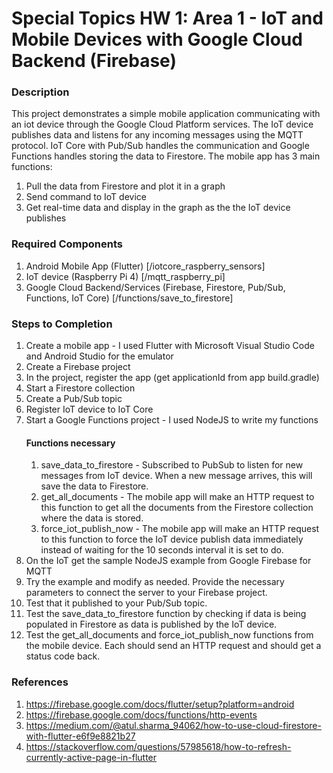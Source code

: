 # Special Topics HW 1: Area 1 - IoT and Mobile Devices with Google Cloud Backend (Firebase)

### Description
This project demonstrates a simple mobile application communicating with an iot device through the Google Cloud Platform services. The IoT device publishes data and listens for any incoming messages using the MQTT protocol. IoT Core with Pub/Sub handles the communication and Google Functions handles storing the data to Firestore. The mobile app has 3 main functions:
1. Pull the data from Firestore and plot it in a graph
1. Send command to IoT device 
1. Get real-time data and display in the graph as the the IoT device publishes

### Required Components
1. Android Mobile App (Flutter) [/iotcore_raspberry_sensors]
1. IoT device (Raspberry Pi 4) [/mqtt_raspberry_pi]
1. Google Cloud Backend/Services (Firebase, Firestore, Pub/Sub, Functions, IoT Core) [/functions/save_to_firestore]

### Steps to Completion
1. Create a mobile app - I used Flutter with Microsoft Visual Studio Code and Android Studio for the emulator
1. Create a Firebase project
1. In the project, register the app (get applicationId from app build.gradle)
1. Start a Firestore collection
1. Create a Pub/Sub topic
1. Register IoT device to IoT Core
1. Start a Google Functions project - I used NodeJS to write my functions
    #### Functions necessary
    1. save_data_to_firestore - Subscribed to PubSub to listen for new messages from IoT device. When a new message arrives, this will save the data to Firestore.
    1. get_all_documents - The mobile app will make an HTTP request to this function to get all the documents from the Firestore collection where the data is stored.
    1. force_iot_publish_now - The mobile app will make an HTTP request to this function to force the IoT device publish data immediately instead of waiting for the 10 seconds interval it is set to do.
1. On the IoT get the sample NodeJS example from Google Firebase for MQTT
1. Try the example and modify as needed. Provide the necessary parameters to connect the server to your Firebase project. 
1. Test that it published to your Pub/Sub topic.
1. Test the save_data_to_firestore function by checking if data is being populated in Firestore as data is published by the IoT device.
1. Test the get_all_documents and force_iot_publish_now functions from the mobile device. Each should send an HTTP request and should get a status code back.

### References
1. https://firebase.google.com/docs/flutter/setup?platform=android
1. https://firebase.google.com/docs/functions/http-events
1. https://medium.com/@atul.sharma_94062/how-to-use-cloud-firestore-with-flutter-e6f9e8821b27
1. https://stackoverflow.com/questions/57985618/how-to-refresh-currently-active-page-in-flutter
